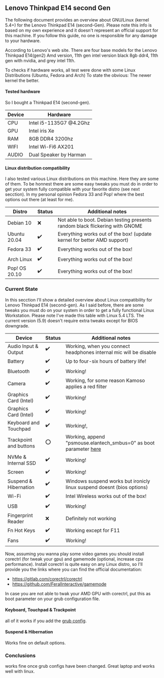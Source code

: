 ## Lenovo Thinkpad E14 second Gen

The following document provides an overview about GNU/Linux (kernel 5.4+) for the Lenovo Thinkpad E14 (second-Gen). Please note this info is based on my own experience and it doesn't represent an official support for this machine. If you follow this guide, no one is responsible for any damage to your hardware.

According to Lenovo's web site. There are four base models for the Lenovo Thinkpad E14(gen2) Amd version, 11th gen intel version black 8gb ddr4, 11th gen with nvidia, and grey intel 11th.

To checks if hardware works, all test were done with some Linux Distributions (Ubuntu, Fedora and Arch) To state the obvious: The newer kernel the better.

#### Tested hardware

So I bought a Thinkpad E14 (second-gen).

| Device        | Hardware                       |
|---------------|--------------------------------|
| CPU           | Intel i5-1135G7 @4.2Ghz        |
| GPU           | Intel iris Xe                  |
| RAM           | 8GB DDR4 3200hz                |
| WIFI          | Intel Wi-Fi6 AX201             |
| AUDIO         | Dual Speaker by Harman         |

#### Linux distribution compatibility

I also tested various Linux distributions on this machine. Here they are some of them. To be honnest there are some easy tweaks you must do in order to get your system fully compatible with your favorite distro (see next secction). In my personal opinion Fedora 33 and Pop! where the best options out there (at least for me).

| Distro        | Status             | Additional notes                                                             |
|---------------|--------------------|------------------------------------------------------------------------------|
| Debian 10     | :x:                | Not able to boot. Debian testing presents random black flickering with GNOME |
| Ubuntu 20.04  | :heavy_check_mark: | Everything works out of the box! (update kernel for better AMD support)      |
| Fedora 33     | :heavy_check_mark: | Everything works out of the box!                                             |
| Arch Linux    | :heavy_check_mark: | Everything works out of the box!                                             |
| Pop! OS 20.10 | :heavy_check_mark: | Everything works out of the box!                                             |

### Current State

In this secction I'll show a detailed overview about Linux compatibility for Lenovo Thinkpad E14 (second-gen). As I said before, there are some tweaks you must do  on your system in order to get a fully functional Linux Workstation. Please note I've made this table with Linux 5.4 LTS. The current version (5.9) doesn't require extra tweaks except for BIOS downgrade.

| Device                            | Status                              | Additional notes                                                                |
|-----------------------------------|-------------------------------------|---------------------------------------------------------------------------------|
| Audio Input & Output              | :heavy_check_mark:                  | Working, when you connect headphones internal mic will be disable               |
| Battery                           | :heavy_check_mark:                  | Up to four-six hours of battery life!                                           | 
| Bluetooth                         | :heavy_check_mark:                  | Working!                                                                        |
| Camera                            | :heavy_check_mark:                  | Working, for some reason Kamoso applies a red filter                            |
| Graphics Card (Intel)             | :heavy_check_mark:                  | Working!                                                                        |
| Graphics Card (Intel)             | :heavy_check_mark:                  | Working!                                                                        |
| Keyboard and Touchpad             | :heavy_check_mark:                  | Working!,                                                                       |
| Trackpoint and buttons            | :o:                                 | Working, append "psmouse.elantech_smbus=0" as boot parameter [here](../grub.md) |               
| NVMe & Internal SSD               | :heavy_check_mark:                  | Working!                                                                        |
| Screen                            | :heavy_check_mark:                  | Working!                                                                        |
| Suspend & Hibernation             | :heavy_check_mark:                  | Windows suspend works but ironicly linux suspend doesnt (bios options)          |                 
| Wi-Fi                             | :heavy_check_mark:                  | Intel Wireless works out of the box!                                            |
| USB                               | :heavy_check_mark:                  | Working!                                                                        |
| Fingerprint Reader                | :x:                                 | Definitely not working                                                          |
| Fn Hot Keys                       | :heavy_check_mark:                  | Working except for F11                                                          |
| Fans                              | :heavy_check_mark:                  | Working!                                                                        |
    
Now, assuming you wanna play some video games you should install corectrl (for tweak your gpu) and gamemode (optional, increase cpu performance). Install corectrl is quite easy on any Linux distro, so I'll provide you the links where you can find the official documentation:

- https://gitlab.com/corectrl/corectrl
- https://github.com/FeralInteractive/gamemode

In case you are not able to twak your AMD GPU with corectrl, put this as boot parameter on your grub configuration file.

#### Keyboard, Touchpad & Trackpoint

all of it works if you add the [grub config](../grub.md).
    
#### Suspend & Hibernation

Works fine on default options.

### Conclusions

works fine once grub configs have been changed. Great laptop and works well with linux.
